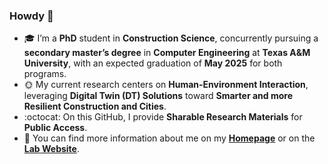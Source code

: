### Howdy 👋
- 🎓 I’m a **PhD** student in **Construction Science**, concurrently pursuing  a **secondary master’s degree** in **Computer Engineering** at **Texas A&M University**, with an expected graduation of **May 2025** for both programs.
- 🌞 My current research centers on **Human-Environment Interaction**, leveraging **Digital Twin (DT) Solutions**
toward **Smarter and more Resilient Construction and Cities**.
- :octocat: On this GitHub, I provide **Sharable Research Materials** for **Public Access**. </br>
- 👯 You can find more information about me on my [**Homepage**](https://yoojunt.github.io/) or on the [**Lab Website**](https://www.hamresearchgroup.com/).

